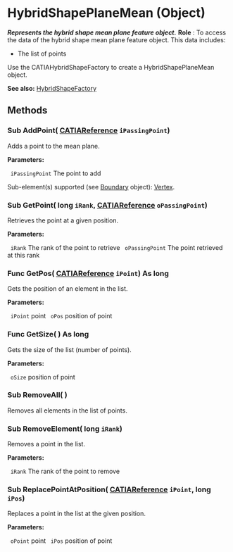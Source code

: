 # HybridShapePlaneMean (Object)

**_Represents the hybrid shape mean plane feature object._**
**Role** : To access the data of the hybrid shape mean plane feature object. This data includes:

  * The list of points

Use the CATIAHybridShapeFactory to create a HybridShapePlaneMean object.

**See also:**      [HybridShapeFactory](../GSMInterfaces/interface_HybridShapeFactory_68680.md)

## Methods

### Sub **AddPoint**( [CATIAReference](../InfInterfaces/interface_Reference_17481.md)  `iPassingPoint`)

Adds a point to the mean plane.

**Parameters:**

` iPassingPoint`      The point to add

Sub-element(s) supported (see
[Boundary](../MecModInterfaces/interface_Boundary_14542.md) object): [Vertex](../MecModInterfaces/interface_Vertex_8466.md).  
### Sub **GetPoint**( long  `iRank`,  [CATIAReference](../InfInterfaces/interface_Reference_17481.md)  `oPassingPoint`)

Retrieves the point at a given position.

**Parameters:**

` iRank`      The rank of the point to retrieve
` oPassingPoint`      The point retrieved at this rank

### Func **GetPos**( [CATIAReference](../InfInterfaces/interface_Reference_17481.md)  `iPoint`) As long

Gets the position of an element in the list.

**Parameters:**

` iPoint`      point
` oPos`      position of point

### Func **GetSize**( ) As long

Gets the size of the list (number of points).

**Parameters:**

` oSize`      position of point

### Sub **RemoveAll**( )

Removes all elements in the list of points.  
### Sub **RemoveElement**( long  `iRank`)

Removes a point in the list.

**Parameters:**

` iRank`      The rank of the point to remove

### Sub **ReplacePointAtPosition**( [CATIAReference](../InfInterfaces/interface_Reference_17481.md)  `iPoint`,  long  `iPos`)

Replaces a point in the list at the given position.

**Parameters:**

` oPoint`      point
` iPos`      position of point